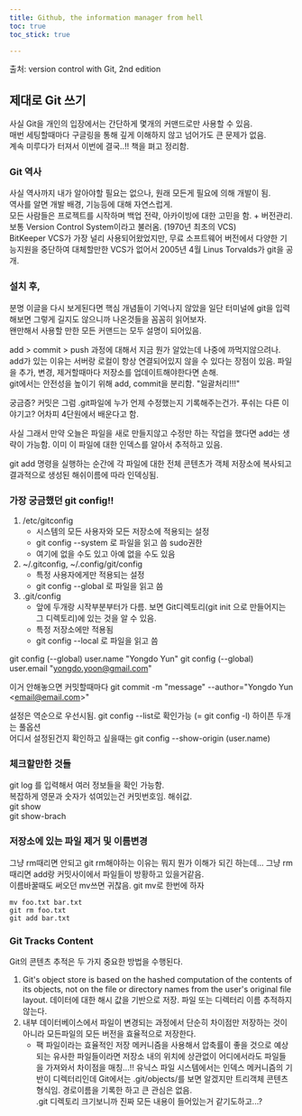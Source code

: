 ```yaml
---
title: Github, the information manager from hell
toc: true
toc_stick: true

---
```


출처: version control with Git, 2nd edition

## 제대로 Git 쓰기
사실 Git을 개인의 입장에서는 간단하게 몇개의 커맨드로만 사용할 수 있음.  
매번 세팅할때마다 구글링을 통해 깊게 이해하지 않고 넘어가도 큰 문제가 없음.  
계속 미루다가 터져서  이번에 결국..!! 책을 펴고 정리함.   

### Git 역사
사실 역사까지 내가 알아야할 필요는 없으나, 원래 모든게 필요에 의해 개발이 됨.  
역사를 알면 개발 배경, 기능등에 대해 자연스럽게.  
모든 사람들은 프로젝트를 시작하며  백업 전략, 아카이빙에 대한 고민을 함. + 버전관리.  
보통 Version Control System이라고 불러옴. (1970년 최초의 VCS)    
BitKeeper VCS가 가장 널리 사용되어왔었지만, 무료 소프트웨어 버전에서 다양한 기능지원을 중단하여 대체할만한 VCS가 없어서 2005년 4월 Linus Torvalds가 git을 공개.  

### 설치 후,
분명 이글을 다시 보게된다면 핵심 개념들이 기억나지 않았을
일단 터미널에 git을 입력해보면 그렇게 길지도 않으니까 나온것들을 꼼꼼히 읽어보자.  
왠만해서 사용할 만한 모든 커맨드는 모두 설명이 되어있음.  

add > commit > push 과정에 대해서 지금 뭔가 알았는데 나중에 까먹지않으려나.  
add가 있는 이유는 서버랑 로컬이 항상 연결되어있지 않을 수 있다는 장점이 있음. 
파일을 추가, 변경, 제거할때마다 저장소를 업데이트해야한다면 손해.  
git에서는 안전성을 높이기 위해 add, commit을 분리함. "일괄처리!!!"  

궁금증? 커밋은 그럼 .git파일에 누가 언제 수정했는지 기록해주는건가. 푸쉬는 다른 이야기고? 어차피 4단원에서 배운다고 함.  

사실 그래서 만약 오늘은 파일을 새로 만들지않고 수정만 하는 작업을 했다면 add는 생략이 가능함. 이미 이 파일에 대한 인덱스를 알아서 추적하고 있음.  

git add 명령을 실행하는 순간에 각 파일에 대한 전체 콘텐츠가 객체 저장소에 복사되고 결과적으로 생성된 해쉬이름에 따라 인덱싱됨.  

### 가장 궁금했던 git config!!
1. /etc/gitconfig
	- 시스템의 모든 사용자와 모든 저장소에 적용되는 설정  
	- git config --system 로 파일을 읽고 씀 sudo권한  
	- 여기에 없을 수도 있고 아예 없을 수도 있음  
2. ~/.gitconfig, ~/.config/git/config
	- 특정 사용자에게만 적용되는 설정  
	- git config --global 로 파일을 읽고 씀 
3. .git/config
	- 앞에 두개랑 시작부분부터가 다름. 보면 Git디렉토리(git init 으로 만들어지는 그 디렉토리)에 있는 것을 알 수 있음.  
	- 특정 저장소에만 적용됨
	- git config --local 로 파일을 읽고 씀

git config (--global) user.name "Yongdo Yun"
git config (--global) user.email "yongdo.yoon@gmail.com"

이거 안해놓으면 커밋할때마다 git commit -m "message" --author="Yongdo Yun \<email@email.com\>"   

설정은 역순으로 우선시됨. git config --list로 확인가능 (= git config -l) 하이픈 두개는 풀옵션  
어디서 설정된건지 확인하고 싶을때는 git config --show-origin (user.name)

### 체크할만한 것들
git log 를 입력해서 여러 정보들을 확인 가능함.  
복잡하게 영문과 숫자가 섞여있는건 커밋번호임. 해쉬값.  
git show  
git show-brach  

### 저장소에 있는 파일 제거 및 이름변경
그냥 rm때리면 안되고 git rm해야하는 이유는 뭐지
뭔가 이해가 되긴 하는데... 그냥 rm 때리면 add랑 커밋사이에서 파일들이 방황하고 있을거같음.  
이름바꿀때도 써오던 mv쓰면 귀찮음. git mv로 한번에 하자  
```console
mv foo.txt bar.txt
git rm foo.txt
git add bar.txt
```
### Git Tracks Content
Git의 콘텐츠 추적은 두 가지 중요한 방법을 수행된다.  
1. Git's object store is based on the hashed computation of the contents of its objects, not on the file or directory names from the user's original file layout. 데이터에 대한 해시 값을 기반으로 저장.  파일 또는 디렉터리 이름 추적하지 않는다.   
2. 내부 데이터베이스에서 파일이 변경되는 과정에서 단순히 차이점만 저장하는 것이 아니라 모든파일의 모든 버전을 효율적으로 저장한다.  
	- 팩 파일이라는 효율적인 저장 메커니즘을 사용해서 압축률이 좋을 것으로 예상되는 유사한 파일들이라면 저장소 내의 위치에 상관없이 어디에서라도 파일들을 가져와서 차이점을 매칭...!! 
유닉스 파일 시스템에서는 인덱스 메커니즘의 기반이 디렉터리인데 Git에서는 .git/objects/를 보면 알겠지만 트리객체 콘텐츠형식임. 경로이름을 기록한 하고 큰 관심은 없음.  
.git 디렉토리 크기보니까 진짜 모든 내용이 들어있는거 같기도하고...?  


